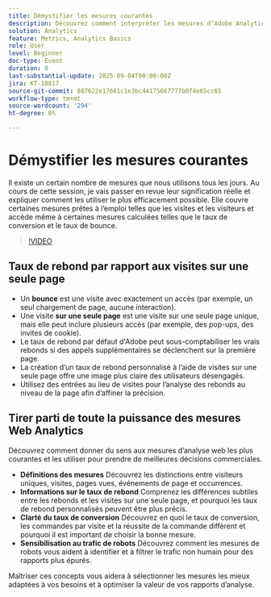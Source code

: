 ```yaml
---
title: Démystifier les mesures courantes
description: Découvrez comment interpréter les mesures d’Adobe Analytics (visites, visiteurs, pages vues, bounces, taux de conversion, etc.) pour améliorer la précision des rapports et les informations.
solution: Analytics
feature: Metrics, Analytics Basics
role: User
level: Beginner
doc-type: Event
duration: 0
last-substantial-update: 2025-09-04T00:00:00Z
jira: KT-18817
source-git-commit: 887622e17681c1e3bc44175667777b0f4e65cc65
workflow-type: tm+mt
source-wordcount: '294'
ht-degree: 0%

---
```



# Démystifier les mesures courantes

Il existe un certain nombre de mesures que nous utilisons tous les jours. Au cours de cette session, je vais passer en revue leur signification réelle et expliquer comment les utiliser le plus efficacement possible. Elle couvre certaines mesures prêtes à l’emploi telles que les visites et les visiteurs et accède même à certaines mesures calculées telles que le taux de conversion et le taux de bounce.

>[!VIDEO](https://video.tv.adobe.com/v/3471114/?learn=on&enablevpops)

## Taux de rebond par rapport aux visites sur une seule page

* Un **bounce** est une visite avec exactement un accès (par exemple, un seul chargement de page, aucune interaction).
* Une visite **sur une seule page** est une visite sur une seule page unique, mais elle peut inclure plusieurs accès (par exemple, des pop-ups, des invites de cookie).
* Le taux de rebond par défaut d&#39;Adobe peut sous-comptabiliser les vrais rebonds si des appels supplémentaires se déclenchent sur la première page.
* La création d’un taux de rebond personnalisé à l’aide de visites sur une seule page offre une image plus claire des utilisateurs désengagés.
* Utilisez des entrées au lieu de visites pour l’analyse des rebonds au niveau de la page afin d’affiner la précision.

## Tirer parti de toute la puissance des mesures Web Analytics

Découvrez comment donner du sens aux mesures d’analyse web les plus courantes et les utiliser pour prendre de meilleures décisions commerciales.

* **Définitions des mesures** Découvrez les distinctions entre visiteurs uniques, visites, pages vues, événements de page et occurrences.
* **Informations sur le taux de rebond** Comprenez les différences subtiles entre les rebonds et les visites sur une seule page, et pourquoi les taux de rebond personnalisés peuvent être plus précis.
* **Clarté du taux de conversion** Découvrez en quoi le taux de conversion, les commandes par visite et la réussite de la commande diffèrent et pourquoi il est important de choisir la bonne mesure.
* **Sensibilisation au trafic de robots** Découvrez comment les mesures de robots vous aident à identifier et à filtrer le trafic non humain pour des rapports plus épurés.

Maîtriser ces concepts vous aidera à sélectionner les mesures les mieux adaptées à vos besoins et à optimiser la valeur de vos rapports d’analyse.

